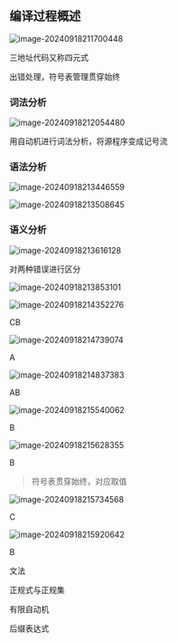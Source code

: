 ## 编译过程概述

![image-20240918211700448](https://s2.loli.net/2024/09/18/hunQMS9jp1wcAPq.png)

三地址代码又称四元式

出错处理，符号表管理贯穿始终

### 词法分析

![image-20240918212054480](https://s2.loli.net/2024/09/18/4gxC2Au9sUihoWH.png)

用自动机进行词法分析，将源程序变成记号流

### 语法分析

![image-20240918213446559](https://s2.loli.net/2024/09/18/X7OzYubC2P6x3Br.png)

![image-20240918213508645](https://s2.loli.net/2024/09/18/1zNlvMGDrUXaFRo.png)

### 语义分析

![image-20240918213616128](https://s2.loli.net/2024/09/18/VGLmr4nISMjdFh8.png)

对两种错误进行区分

![image-20240918213853101](https://s2.loli.net/2024/09/18/wLvuAEh6XxtGRcf.png)

![image-20240918214352276](https://s2.loli.net/2024/09/18/Df9rTBdtQ6G1Asx.png)

CB

![image-20240918214739074](https://s2.loli.net/2024/09/18/9tVXZgzEyjArKSs.png)

A

![image-20240918214837383](https://s2.loli.net/2024/09/18/vXaqebuUnDMOkg5.png)

AB

![image-20240918215540062](https://s2.loli.net/2024/09/18/DyYfdKRsc4J8WMC.png)

B

![image-20240918215628355](https://s2.loli.net/2024/09/18/tFGr56qiMwKP1SL.png)

B

> 符号表贯穿始终，对应取值

![image-20240918215734568](C:\Users\Mrliu\AppData\Roaming\Typora\typora-user-images\image-20240918215734568.png)

C

![image-20240918215920642](https://s2.loli.net/2024/09/18/nE6hoC52GdgvJBR.png)

B





文法

正规式与正规集

有限自动机

后缀表达式